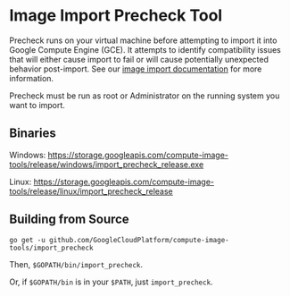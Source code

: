 # Image Import Precheck Tool
Precheck runs on your virtual machine before attempting to import it into
Google Compute Engine (GCE). It attempts to identify compatibility issues that
will either cause import to fail or will cause potentially unexpected behavior
post-import. See our [image import documentation](https://googlecloudplatform.github.io/compute-image-tools/image-import.md)
for more information.

Precheck must be run as root or Administrator on the running system you want to import.

## Binaries
Windows: https://storage.googleapis.com/compute-image-tools/release/windows/import_precheck_release.exe

Linux: https://storage.googleapis.com/compute-image-tools/release/linux/import_precheck_release

## Building from Source
`go get -u github.com/GoogleCloudPlatform/compute-image-tools/import_precheck`

Then, `$GOPATH/bin/import_precheck`.

Or, if `$GOPATH/bin` is in your `$PATH`, just `import_precheck`.
